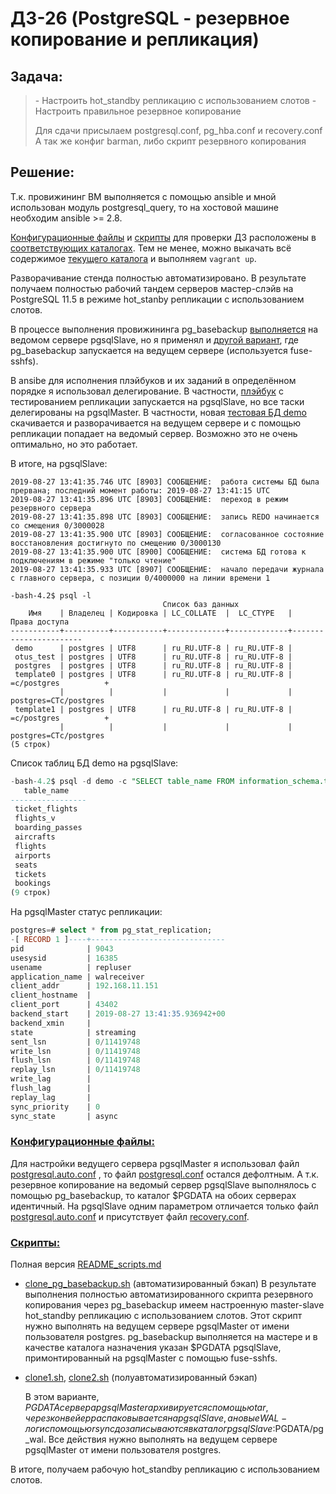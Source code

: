 # ДЗ-26 (PostgreSQL - резервное копирование и репликация)

## Задача:

>\- Настроить hot_standby репликацию с использованием слотов
>\- Настроить правильное резервное копирование
>
>Для сдачи присылаем postgresql.conf, pg_hba.conf и recovery.conf
>А так же конфиг barman, либо скрипт резервного копирования

## Решение:

Т.к. провижининг ВМ выполняется с помощью ansible и мной использован модуль postgresql_query, то на хостовой машине необходим ansible >= 2.8.

[Конфигурационные файлы](https://github.com/timlok/otus-linux/tree/master/homework/26_postgresql_repl-backup/files/conf) и [скрипты](https://github.com/timlok/otus-linux/tree/master/homework/26_postgresql_repl-backup/files/scripts) для проверки ДЗ расположены в [соответствующих каталогах](https://github.com/timlok/otus-linux/tree/master/homework/26_postgresql_repl-backup/files). Тем не менее, можно выкачать всё содержимое [текущего каталога](https://github.com/timlok/otus-linux/tree/master/homework/26_postgresql_repl-backup) и выполняем ```vagrant up```. 

Разворачивание стенда полностью автоматизировано. В результате получаем полностью рабочий тандем серверов мастер-слэйв на PostgreSQL 11.5 в режиме hot_stanby репликации с использованием слотов.

В процессе выполнения провижининга pg_basebackup [выполняется](https://github.com/timlok/otus-linux/tree/master/homework/26_postgresql_repl-backup/provisioning/03_pg_basebackup/tasks/main.yml) на ведомом сервере pgsqlSlave, но я применял и [другой вариант](https://github.com/timlok/otus-linux/tree/master/homework/26_postgresql_repl-backup/provisioning/03_pg_basebackup/tasks/main.yml_with_delegate), где pg_basebackup запускается на ведущем сервере (используется fuse-sshfs).

В ansibe для исполнения плэйбуков и их заданий в определённом порядке я использовал делегирование. В частности, [плэйбук](https://github.com/timlok/otus-linux/tree/master/homework/26_postgresql_repl-backup/provisioning/04_test_replication/tasks/main.yml) с тестированием репликации запускается на pgsqlSlave, но все таски делегированы на pgsqlMaster. В частности, новая [тестовая БД demo](https://edu.postgrespro.ru/demo_small.zip) скачивается и разворачивается на ведущем сервере и с помощью репликации попадает на ведомый сервер. Возможно это не очень оптимально, но это работает.

В итоге, на pgsqlSlave:

```
2019-08-27 13:41:35.746 UTC [8903] СООБЩЕНИЕ:  работа системы БД была прервана; последний момент работы: 2019-08-27 13:41:15 UTC
2019-08-27 13:41:35.896 UTC [8903] СООБЩЕНИЕ:  переход в режим резервного сервера
2019-08-27 13:41:35.898 UTC [8903] СООБЩЕНИЕ:  запись REDO начинается со смещения 0/3000028
2019-08-27 13:41:35.900 UTC [8903] СООБЩЕНИЕ:  согласованное состояние восстановления достигнуто по смещению 0/3000130
2019-08-27 13:41:35.900 UTC [8900] СООБЩЕНИЕ:  система БД готова к подключениям в режиме "только чтение"
2019-08-27 13:41:35.933 UTC [8907] СООБЩЕНИЕ:  начало передачи журнала с главного сервера, с позиции 0/4000000 на линии времени 1
```
```
-bash-4.2$ psql -l
                                  Список баз данных
    Имя    | Владелец | Кодировка | LC_COLLATE  |  LC_CTYPE   |     Права доступа     
-----------+----------+-----------+-------------+-------------+-----------------------
 demo      | postgres | UTF8      | ru_RU.UTF-8 | ru_RU.UTF-8 | 
 otus_test | postgres | UTF8      | ru_RU.UTF-8 | ru_RU.UTF-8 | 
 postgres  | postgres | UTF8      | ru_RU.UTF-8 | ru_RU.UTF-8 | 
 template0 | postgres | UTF8      | ru_RU.UTF-8 | ru_RU.UTF-8 | =c/postgres          +
           |          |           |             |             | postgres=CTc/postgres
 template1 | postgres | UTF8      | ru_RU.UTF-8 | ru_RU.UTF-8 | =c/postgres          +
           |          |           |             |             | postgres=CTc/postgres
(5 строк)
```

Список таблиц БД demo на pgsqlSlave:

```sql
-bash-4.2$ psql -d demo -c "SELECT table_name FROM information_schema.tables WHERE table_schema NOT IN ('information_schema','pg_catalog');"
   table_name
-----------------
 ticket_flights
 flights_v
 boarding_passes
 aircrafts
 flights
 airports
 seats
 tickets
 bookings
(9 строк)
```

На pgsqlMaster статус репликации:

```sql
postgres=# select * from pg_stat_replication;
-[ RECORD 1 ]----+------------------------------
pid              | 9043
usesysid         | 16385
usename          | repluser
application_name | walreceiver
client_addr      | 192.168.11.151
client_hostname  |
client_port      | 43402
backend_start    | 2019-08-27 13:41:35.936942+00
backend_xmin     |
state            | streaming
sent_lsn         | 0/11419748
write_lsn        | 0/11419748
flush_lsn        | 0/11419748
replay_lsn       | 0/11419748
write_lag        |
flush_lag        |
replay_lag       |
sync_priority    | 0
sync_state       | async
```



### [Конфигурационные файлы:](https://github.com/timlok/otus-linux/tree/master/homework/26_postgresql_repl-backup/files/conf)

Для настройки ведущего сервера pgsqlMaster я использовал файл [postgresql.auto.conf](https://github.com/timlok/otus-linux/tree/master/homework/26_postgresql_repl-backup/files/conf/postgresql.auto_pgsqlMaster.conf) , то файл [postgresql.conf](https://github.com/timlok/otus-linux/tree/master/homework/26_postgresql_repl-backup/files/conf/postgresql.conf) остался дефолтным. А т.к. резервное копирование на ведомый сервер pgsqlSlave выполнялось с помощью pg_basebackup, то каталог $PGDATA на обоих серверах идентичный. На pgsqlSlave одним параметром отличается только файл [postgresql.auto.conf](https://github.com/timlok/otus-linux/tree/master/homework/26_postgresql_repl-backup/files/conf/postgresql.auto.conf) и присутствует файл [recovery.conf](https://github.com/timlok/otus-linux/tree/master/homework/26_postgresql_repl-backup/files/conf/recovery.conf).

### [Скрипты:](https://github.com/timlok/otus-linux/tree/master/homework/26_postgresql_repl-backup/files/scripts)

Полная версия [README_scripts.md](https://github.com/timlok/otus-linux/tree/master/homework/26_postgresql_repl-backup/files/scripts/README_scripts.md)

- [clone_pg_basebackup.sh](https://github.com/timlok/otus-linux/tree/master/homework/26_postgresql_repl-backup/files/scripts/clone_pg_basebackup.sh) (автоматизированный бэкап)
  В результате выполнения полностью автоматизированного скрипта резервного копирования через pg_basebackup имеем настроенную master-slave hot_standby репликацию с использованием слотов. Этот скрипт нужно выполнять на ведущем сервере pgsqlMaster от имени пользователя postgres. pg_basebackup выполняется на мастере и в качестве каталога назначения указан $PGDATA pgsqlSlave, примонтированный на pgsqlMaster с помощью fuse-sshfs.


- [clone1.sh](https://github.com/timlok/otus-linux/tree/master/homework/26_postgresql_repl-backup/files/scripts/clone1.sh), [clone2.sh](https://github.com/timlok/otus-linux/tree/master/homework/26_postgresql_repl-backup/files/scripts/clone2.sh) (полуавтоматизированный бэкап)

  В этом варианте, $PGDATA сервера pgsqlMaster архивируется с помощью tar, через конвейер распаковывается на pgsqlSlave, а новые WAL-логи с помощью rsync дозаписываются в каталог pgsqlSlave:$PGDATA/pg_wal. Все действия нужно выполнять на ведущем сервере pgsqlMaster от имени пользователя postgres.

В итоге, получаем рабочую hot_standby репликацию с использованием слотов.